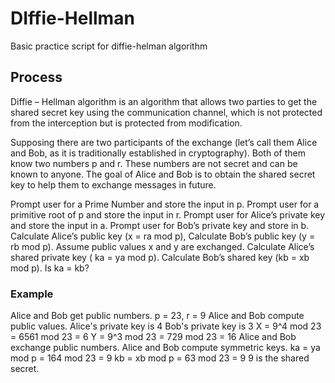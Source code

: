 # DIffie-Hellman
Basic practice script for diffie-helman algorithm 




## Process
Diffie – Hellman algorithm is an algorithm that allows two parties to get the shared secret key using the communication channel, which is not protected from the interception but is protected from modification.

Supposing there are two participants of the exchange (let’s call them Alice and Bob, as it is traditionally established in cryptography). Both of them know two numbers p and r. These numbers are not secret and can be known to anyone. The goal of Alice and Bob is to obtain the shared secret key to help them to exchange messages in future.

Prompt user for a Prime Number and store the input in p.
Prompt user for a primitive root of p and store the input in r.
Prompt user for Alice’s private key and store the input in a.
Prompt user for Bob’s private key and store in b.
Calculate Alice’s public key (x = ra mod p),
Calculate Bob’s public key (y = rb mod p).
Assume public values x and y are exchanged.
Calculate Alice’s shared private key ( ka = ya mod p).
Calculate Bob’s shared key (kb = xb mod p).
Is ka = kb?
 
### Example

Alice and Bob get public numbers.
p = 23, r = 9
Alice and Bob compute public values.
Alice's private key is  4
Bob's private key is 3
X = 9^4 mod 23 = 6561 mod 23 = 6
Y = 9^3 mod 23 = 729 mod 23    = 16
Alice and Bob exchange public numbers.
Alice and Bob compute symmetric keys.
ka = ya mod p = 164 mod 23 = 9
kb = xb mod p = 63 mod 23 = 9
9 is the shared secret.